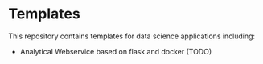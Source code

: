 # Templates

This repository contains templates for data science applications including:

* Analytical Webservice based on flask and docker (TODO)
